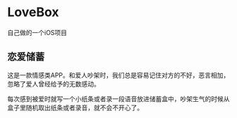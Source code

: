 # LoveBox
自己做的一个iOS项目

## 恋爱储蓄
这是一款情感类APP。和爱人吵架时，我们总是容易记住对方的不好，恶言相加，忽略了爱人曾经给予的无数感动。

每次感到被爱时就写一个小纸条或者录一段语音放进储蓄盒中，吵架生气的时候从盒子里随机取出纸条或者录音，就不会不开心了。


